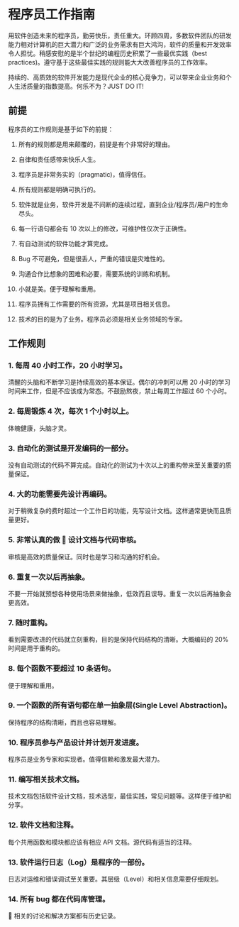 # 程序员工作指南

用软件创造未来的程序员，勤劳快乐，责任重大。环顾四周，多数软件团队的研发能力相对计算机的巨大潜力和广泛的业务需求有巨大鸿沟，软件的质量和开发效率令人担忧。稍感安慰的是半个世纪的编程历史积累了一些最优实践（best practices)。遵守基于这些最佳实践的规则能大大改善程序员的工作效率。

持续的、高质效的软件开发能力是现代企业的核心竞争力，可以带来企业业务和个人生活质量的指数提高。何乐不为？JUST DO IT!

## 前提

程序员的工作规则是基于如下的前提：

1. 所有的规则都是用来颠覆的，前提是有个非常好的理由。

1. 自律和责任感带来快乐人生。

1. 程序员是非常务实的（pragmatic)，值得信任。

1. 所有规则都是明确可执行的。

1. 软件就是业务，软件开发是不间断的连续过程，直到企业/程序员/用户的生命尽头。

1. 每一行语句都会有 10 次以上的修改，可维护性仅次于正确性。

1. 有自动测试的软件功能才算完成。

1. Bug 不可避免，但是很丢人，严重的错误是灾难性的。

1. 沟通合作比想象的困难和必要，需要系统的训练和机制。

1. 小就是美。便于理解和重用。

1. 程序员拥有工作需要的所有资源，尤其是项目相关信息。

1. 技术的目的是为了业务。程序员必须是相关业务领域的专家。

## 工作规则

### 1. 每周 40 小时工作，20 小时学习。

清醒的头脑和不断学习是持续高效的基本保证。偶尔的冲刺可以用 20 小时的学习时间来工作，但是不应该成为常态。不鼓励熬夜，禁止每周工作超过 60 个小时。

### 2. 每周锻炼 4 次，每次 1 个小时以上。

体魄健康，头脑才灵。

### 3. 自动化的测试是开发编码的一部分。

没有自动测试的代码不算完成。自动化的测试为十次以上的重构带来至关重要的质量保证。

### 4. 大的功能需要先设计再编码。

对于稍微复杂的费时超过一个工作日的功能，先写设计文档。这样通常更快而且质量更好。

### 5. 非常认真的做  设计文档与代码审核。

审核是高效的质量保证。同时也是学习和沟通的好机会。

### 6. 重复一次以后再抽象。

不要一开始就预想各种使用场景来做抽象，低效而且误导。重复一次以后再抽象会更高效。

### 7. 随时重构。

看到需要改进的代码就立刻重构，目的是保持代码结构的清晰。大概编码的 20%时间是用于重构的。

### 8. 每个函数不要超过 10 条语句。

便于理解和重用。

### 9. 一个函数的所有语句都在单一抽象层(Single Level Abstraction)。

保持程序的结构清晰，而且也容易理解。

### 10. 程序员参与产品设计并计划开发进度。

程序员是业务专家和实现者。值得信赖和激发最大潜力。

### 11. 编写相关技术文档。

技术文档包括软件设计文档，技术选型，最佳实践，常见问题等。这样便于维护和分享。

### 12. 软件文档和注释。

每个共用函数和模块都应该有相应 API 文档。源代码有适当的注释。

### 13. 软件运行日志（Log）是程序的一部份。

日志对运维和错误调试至关重要。其层级（Level）和相关信息需要仔细规划。

### 14. 所有 bug 都在代码库管理。

 相关的讨论和解决方案都有历史记录。
